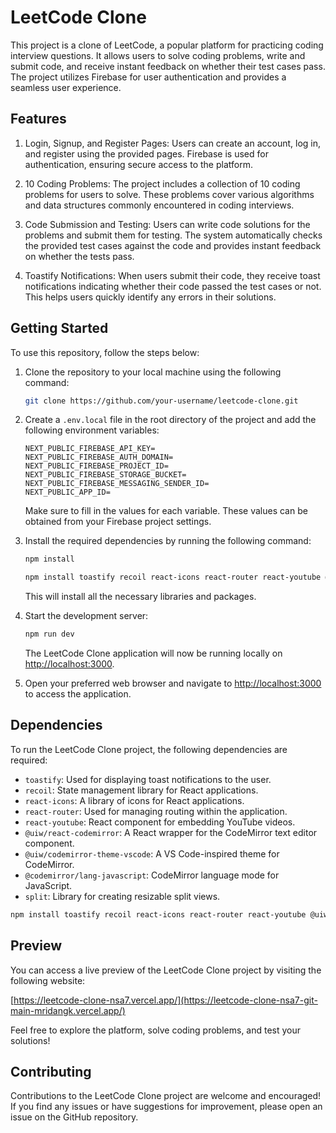# LeetCode Clone


This project is a clone of LeetCode, a popular platform for practicing coding interview questions. It allows users to solve coding problems, write and submit code, and receive instant feedback on whether their test cases pass. The project utilizes Firebase for user authentication and provides a seamless user experience.

## Features

1. Login, Signup, and Register Pages: Users can create an account, log in, and register using the provided pages. Firebase is used for authentication, ensuring secure access to the platform.

2. 10 Coding Problems: The project includes a collection of 10 coding problems for users to solve. These problems cover various algorithms and data structures commonly encountered in coding interviews.

3. Code Submission and Testing: Users can write code solutions for the problems and submit them for testing. The system automatically checks the provided test cases against the code and provides instant feedback on whether the tests pass.

4. Toastify Notifications: When users submit their code, they receive toast notifications indicating whether their code passed the test cases or not. This helps users quickly identify any errors in their solutions.

## Getting Started

To use this repository, follow the steps below:

1. Clone the repository to your local machine using the following command:

   ```bash
   git clone https://github.com/your-username/leetcode-clone.git
   ```

2. Create a `.env.local` file in the root directory of the project and add the following environment variables:

   ```dotenv
   NEXT_PUBLIC_FIREBASE_API_KEY=
   NEXT_PUBLIC_FIREBASE_AUTH_DOMAIN=
   NEXT_PUBLIC_FIREBASE_PROJECT_ID=
   NEXT_PUBLIC_FIREBASE_STORAGE_BUCKET=
   NEXT_PUBLIC_FIREBASE_MESSAGING_SENDER_ID=
   NEXT_PUBLIC_APP_ID=
   ```

   Make sure to fill in the values for each variable. These values can be obtained from your Firebase project settings.

3. Install the required dependencies by running the following command:

   ```bash
   npm install
   ```
   
   ```bash
   npm install toastify recoil react-icons react-router react-youtube @uiw/react-codemirror @uiw/codemirror-theme-vscode @codemirror/lang-javascript split
   ```

   This will install all the necessary libraries and packages.

4. Start the development server:

   ```bash
   npm run dev
   ```

   The LeetCode Clone application will now be running locally on [http://localhost:3000](http://localhost:3000).

5. Open your preferred web browser and navigate to [http://localhost:3000](http://localhost:3000) to access the application.

## Dependencies

To run the LeetCode Clone project, the following dependencies are required:

- `toastify`: Used for displaying toast notifications to the user.
- `recoil`: State management library for React applications.
- `react-icons`: A library of icons for React applications.
- `react-router`: Used for managing routing within the application.
- `react-youtube`: React component for embedding YouTube videos.
- `@uiw/react-codemirror`: A React wrapper for the CodeMirror text editor component.
- `@uiw/codemirror-theme-vscode`: A VS Code-inspired theme for CodeMirror.
- `@codemirror/lang-javascript`: CodeMirror language mode for JavaScript.
- `split`: Library for creating resizable split views.


```bash
npm install toastify recoil react-icons react-router react-youtube @uiw/react-codemirror @uiw/codemirror-theme-vscode @codemirror/lang-javascript split
```

## Preview

You can access a live preview of the LeetCode Clone project by visiting the following website:

[https://leetcode-clone-nsa7.vercel.app/](https://leetcode-clone-nsa7-git-main-mridangk.vercel.app/)

Feel free to explore the platform, solve coding problems, and test your solutions!

## Contributing

Contributions to the LeetCode Clone project are welcome and encouraged! If you find any issues or have suggestions for improvement, please open an issue on the GitHub repository.
